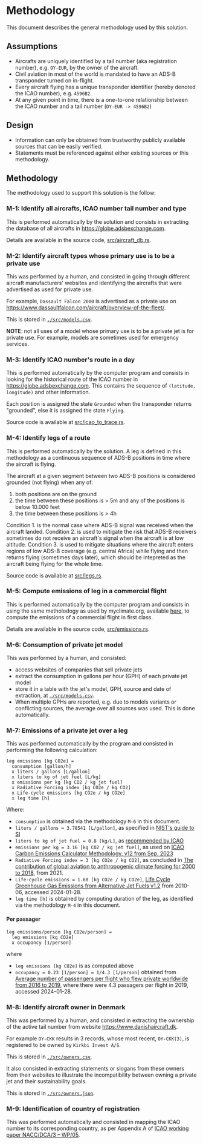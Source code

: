 # Methodology

This document describes the general methodology used by this solution.

## Assumptions

* Aircrafts are uniquely identified by a tail number (aka registration number), e.g.
  `OY-EUR`, by the owner of the aircraft.
* Civil aviation in most of the world is mandated to have an ADS-B transponder turned on in-flight.
* Every aircraft flying has a unique transponder identifier (hereby denoted the ICAO number),
  e.g. `4596B2`.
* At any given point in time, there is a one-to-one relationship between the ICAO number and a tail number (`OY-EUR -> 4596B2`)

## Design

* Information can only be obtained from trustworthy publicly available sources that can
be easily verified.
* Statements must be referenced against either existing sources or this methodology.

## Methodology

The methodology used to support this solution is the follow:

### M-1: Identify all aircrafts, ICAO number tail number and type

This is performed automatically by the solution and consists
in extracting the database of all aircrafts in https://globe.adsbexchange.com.

Details are available in the source code, [src/aircraft_db.rs](./src/aircraft_db.rs).

### M-2: Identify aircraft types whose primary use is to be a private use

This was performed by a human, and consisted in going through different aircraft
manufacturers' websites and identifying the aircrafts that were advertised as used
for private use.

For example, `Dassault Falcon 2000` is advertised as a
private use on https://www.dassaultfalcon.com/aircraft/overview-of-the-fleet/.

This is stored in [`./src/models.csv`](./src/models.csv).

**NOTE**: not all uses of a model whose primary use is to be a private jet is
for private use. For example, models are sometimes used for emergency services.

### M-3: Identify ICAO number's route in a day

This is performed automatically by the computer program and consists in looking for
the historical route of the ICAO number in https://globe.adsbexchange.com.
This contains the sequence of `(latitude, longitude)` and other information.

Each position is assigned the state `Grounded` when
the transponder returns "grounded", else it is assigned the state `Flying`.

Source code is available at [src/icao_to_trace.rs](./src/icao_to_trace.rs).

### M-4: Identify legs of a route

This is performed automatically by the solution. A leg is defined in this methodology
as a continuous sequence of ADS-B positions in time where the aircraft is flying.

The aircraft at a given segment between two ADS-B positions is considered grounded (not flying) when any of:
1. both positions are on the ground
2. the time between these positions is > 5m and any of the positions is below 10.000 feet
3. the time between these positions is > 4h

Condition 1. is the normal case where ADS-B signal was received when the aircraft landed. 
Condition 2. is used to mitigate the risk that ADS-B receivers sometimes
do not receive an aircraft's signal when the aircraft is at low altitude.
Condition 3. is used to mitigate situations where the aircraft enters regions
of low ADS-B coverage (e.g. central Africa) while flying and then returns flying
(sometimes days later), which should be intepreted as the aircraft being flying for the whole
time.

Source code is available at [src/legs.rs](./src/legs.rs).

### M-5: Compute emissions of leg in a commercial flight

This is performed automatically by the computer program and consists in using the same
metholodogy as used by myclimate.org, available [here](https://www.myclimate.org/en/information/about-myclimate/downloads/flight-emission-calculator/), to compute the emissions of a commercial
flight in first class.

Details are available in the source code, [src/emissions.rs](./src/emissions.rs).

### M-6: Consumption of private jet model

This was performed by a human, and consisted:
* access websites of companies that sell private jets
* extract the consumption in gallons per hour (GPH) of each private jet model
* store it in a table with the jet's model, GPH, source and date of extraction, at [`./src/models.csv`](./src/models.csv).
* When multiple GPHs are reported, e.g. due to models variants or conflicting sources,
  the average over all sources was used. This is done automatically.

### M-7: Emissions of a private jet over a leg

This was performed automatically by the program and consisted in performing the
following calculation:

```
leg emissions [kg CO2e] = 
  consumption [gallon/h]
  x liters / gallons [L/gallon]
  x liters to kg of jet fuel [L/kg]
  x emissions per kg [kg CO2 / kg jet fuel]
  x Radiative Forcing index [kg CO2e / kg CO2]
  x Life-cycle emissions [kg CO2e / kg CO2e]
  x leg time [h]
```

Where:

* `consumption` is obtained via the methodology `M-6` in this document.
* `liters / gallons = 3.78541 [L/gallon]`, as specified in [NIST's guide to SI](https://nvlpubs.nist.gov/nistpubs/Legacy/SP/nistspecialpublication811e2008.pdf)
* `liters to kg of jet fuel = 0.8 [kg/L]`, as [recommended by ICAO](https://data.icao.int/newDataPlus/content/docs/glossary.pdf)
* `emissions per kg = 3.16 [kg CO2 / kg jet fuel]`, as used on [ICAO Carbon Emissions Calculator Methodology, v12 from Sep. 2023](https://applications.icao.int/icec/Methodology%20ICAO%20Carbon%20Calculator_v12-2023.pdf)
* `Radiative Forcing index = 3 [kg CO2e / kg CO2]`, as concluded in [The contribution of global aviation to anthropogenic climate forcing for 2000 to 2018](https://www.sciencedirect.com/science/article/pii/S1352231020305689), from 2021.
* `Life-cycle emissions = 1.68 [kg CO2e / kg CO2e]`, [Life Cycle Greenhouse Gas Emissions from Alternative Jet Fuels v1.2](https://web.mit.edu/aeroastro/partner/reports/proj28/partner-proj28-2010-001.pdf) from 2010-06, accessed 2024-01-28.
* `leg time [h]` is obtained by computing duration of the leg, as identified via the methodology `M-4` in this document.

#### Per passager

```
leg emissions/person [kg CO2e/person] =
  leg emissions [kg CO2e]
  x occupancy [1/person]
```

where
* `leg emissions [kg CO2e]` is as computed above
* `occupancy = 0.23 [1/person] = 1/4.3 [1/person]` obtained from [Average number of passengers per flight who flew private worldwide from 2016 to 2019](https://www.statista.com/statistics/1171518/private-jet-per-flight/), where there were 4.3 passagers per flight in 2019, accessed 2024-01-28.

### M-8: Identify aircraft owner in Denmark

This was performed by a human, and consisted in extracting the ownership of the active
tail number from website https://www.danishaircraft.dk.

For example `OY-CKK` results in 3 records, whose most recent, `OY-CKK(3)`, is registered
to be owned by `Kirkbi Invest A/S`.

This is stored in [`./src/owners.csv`](./src/owners.csv).

It also consisted in extracting statements or slogans from these owners from their websites
to illustrate the incompatibility between owning a private jet and their sustainability goals.

This is stored in [`./src/owners.json`](./src/owners.json).

### M-9: Identification of country of registration

This was performed automatically and consisted in mapping the ICAO number to its
corresponding country, as per Appendix A of [ICAO working paper NACC/DCA/3 – WP/05](https://www.icao.int/Meetings/AMC/MA/NACC_DCA03_2008/naccdca3wp05.pdf).
